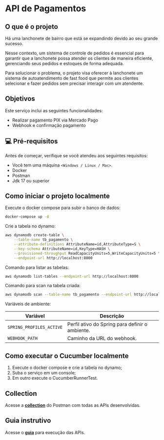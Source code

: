 # API de Pagamentos

## O que é o projeto

Há uma lanchonete de bairro que está se expandindo devido ao seu grande sucesso.

Nesse contexto, um sistema de controle de pedidos é essencial para garantir que a lanchonete possa atender os clientes
de maneira eficiente, gerenciando seus pedidos e estoques de forma adequada.

Para solucionar o problema, o projeto visa oferecer à lanchonete um sistema de autoatendimento de fast food que permite
aos clientes selecionar e fazer pedidos sem precisar interagir com um atendente.

## Objetivos

Este serviço inclui as seguintes funcionalidades:

- Realizar pagamento PIX via Mercado Pago
- Webhook e confirmação pagamento

## 💻 Pré-requisitos

Antes de começar, verifique se você atendeu aos seguintes requisitos:

* Você tem uma máquina `<Windows / Linux / Mac>`.
* Docker
* Postman
* Jdk 17 ou superior

## Como iniciar o projeto localmente

Execute o docker compose para subir o banco de dados:

```bash
docker-compose up -d
```

Crie a tabela no dynamo:

```bash
aws dynamodb create-table \
    --table-name tb_pagamento \
    --attribute-definitions AttributeName=id,AttributeType=S \
    --key-schema AttributeName=id,KeyType=HASH \
    --provisioned-throughput ReadCapacityUnits=5,WriteCapacityUnits=5 \
    --endpoint-url http://localhost:8000
```

Comando para listar as tabelas:

```bash
aws dynamodb list-tables --endpoint-url http://localhost:8000
```

Comando para scan na tabela criada:

```bash
aws dynamodb scan --table-name tb_pagamento --endpoint-url http://localhost:8000
```

Variáveis de ambiente:

| Variável                 | Descrição                                       |
|--------------------------|-------------------------------------------------|
| `SPRING_PROFILES_ACTIVE` | Perfil ativo do Spring para definir o ambiente. |
| `WEBHOOK_PATH`           | Caminho da URL do webhook.                      |

## Como executar o Cucumber localmente

1. Execute o docker compose e crie a tabela no dynamo;
2. Suba o serviço em um console;
3. Em outro execute o CucumberRunnerTest.

## Collection

Acesse a [**collection**](assets/collection/API_PAGAMENTO.postman_collection.json) do Postman com todas as APIs desenvolvidas.

## Guia instrutivo

Acesse o [**guia**](assets/collection/guia.md) para execução das APIs.